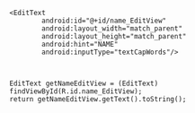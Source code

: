     <EditText
            android:id="@+id/name_EditView"
            android:layout_width="match_parent"
            android:layout_height="match_parent"
            android:hint="NAME"
            android:inputType="textCapWords"/>



    EditText getNameEditView = (EditText) findViewById(R.id.name_EditView);
    return getNameEditView.getText().toString();
    
    
    
